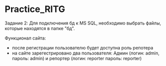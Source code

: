 # Practice_RITG
 
 Задание 2:
 Для подключения бд к MS SQL, необходимо выбрать файлы, которые находятся в папке "бд".
 
 Функционал сайта:
 - после регистрации пользователю будет доступна роль репотера
 - на сайте зарегестрировано два пользователя: Админ (логин: admin, пароль: admin) и репортер (логин: reporter пароль: reporter)
